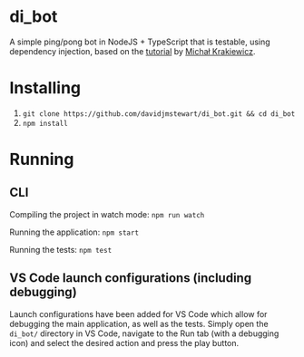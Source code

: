 # di_bot
A simple ping/pong bot in NodeJS + TypeScript that is testable, using dependency injection, based on the [tutorial](https://www.toptal.com/typescript/dependency-injection-discord-bot-tutorial) by [Michał Krakiewicz](https://github.com/mkrakiewicz).

# Installing

1. `git clone https://github.com/davidjmstewart/di_bot.git && cd di_bot`
2. `npm install`

# Running

## CLI

Compiling the project in watch mode: `npm run watch`

Running the application: `npm start`

Running the tests: `npm test`

## VS Code launch configurations (including debugging)
Launch configurations have been added for VS Code which allow for debugging the main application, as well as the tests. Simply open the `di_bot/` directory in VS Code, navigate to the Run tab (with a debugging icon) and select the desired action and press the play button.

